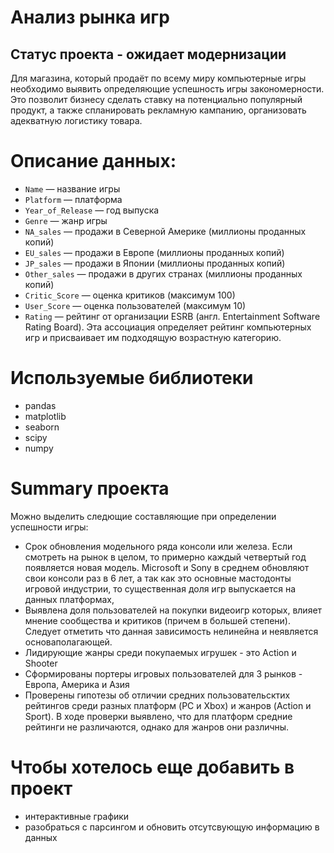 # Анализ рынка игр
## Статус проекта - ожидает модернизации

Для магазина, который продаёт по всему миру компьютерные игры необходимо выявить определяющие успешность игры закономерности. Это позволит бизнесу сделать ставку на потенциально популярный продукт, а также спланировать рекламную кампанию, организовать адекватную логистику товара.

# Описание данных:

- `Name` — название игры
- `Platform` — платформа
- `Year_of_Release` — год выпуска
- `Genre` — жанр игры
- `NA_sales` — продажи в Северной Америке (миллионы проданных копий)
- `EU_sales` — продажи в Европе (миллионы проданных копий)
- `JP_sales` — продажи в Японии (миллионы проданных копий)
- `Other_sales` — продажи в других странах (миллионы проданных копий)
- `Critic_Score` — оценка критиков (максимум 100)
- `User_Score` — оценка пользователей (максимум 10)
- `Rating` — рейтинг от организации ESRB (англ. Entertainment Software Rating Board). Эта ассоциация определяет рейтинг компьютерных игр и присваивает им подходящую возрастную категорию.

# Используемые библиотеки
- pandas
- matplotlib
- seaborn
- scipy
- numpy

#  Summary проекта

Можно выделить следющие составляющие при определении успешности игры:

- Срок обновления модельного ряда консоли или железа. Если смотреть на рынок в целом, то примерно каждый четвертый год появляется новая модель. Microsoft и Sony в среднем обновляют свои консоли раз в 6 лет, а так как это основные мастодонты игровой индустрии, то существенная доля игр выпускается на данных платформах,
-  Выявлена доля пользователей на покупки видеоигр которых, влияет мнение сообщества и критиков (причем в большей степени). Следует отметить что данная зависимость нелинейна и неявляется основаполагающей.
-  Лидирующие жанры среди покупаемых игрушек - это Action и Shooter
-  Сформированы портеры игровых пользователей для 3 рынков - Европа, Америка и Азия
-  Проверены гипотезы об отличии средних пользовательсктих рейтингов среди разных платформ (PC и Xbox) и жанров (Action и Sport). В ходе проверки выявлено, что для платформ средние рейтинги не различаются, однако для жанров они различны. 

# Чтобы хотелось еще добавить в проект
- интерактивные графики
- разобраться с парсингом и обновить отсутсвующую информацию в данных

